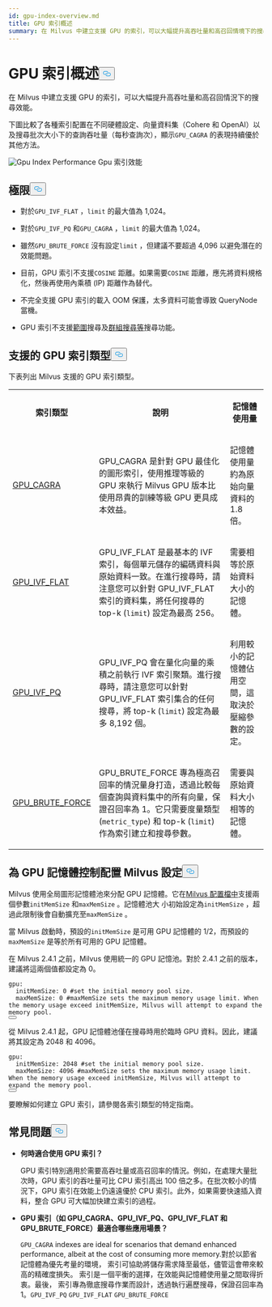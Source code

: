 ```yaml
---
id: gpu-index-overview.md
title: GPU 索引概述
summary: 在 Milvus 中建立支援 GPU 的索引，可以大幅提升高吞吐量和高召回情境下的搜尋效能。
---
```

<h1 id="GPU-Index-Overview" class="common-anchor-header">GPU 索引概述<button data-href="#GPU-Index-Overview" class="anchor-icon" translate="no">
      <svg translate="no"
        aria-hidden="true"
        focusable="false"
        height="20"
        version="1.1"
        viewBox="0 0 16 16"
        width="16"
      >
        <path
          fill="#0092E4"
          fill-rule="evenodd"
          d="M4 9h1v1H4c-1.5 0-3-1.69-3-3.5S2.55 3 4 3h4c1.45 0 3 1.69 3 3.5 0 1.41-.91 2.72-2 3.25V8.59c.58-.45 1-1.27 1-2.09C10 5.22 8.98 4 8 4H4c-.98 0-2 1.22-2 2.5S3 9 4 9zm9-3h-1v1h1c1 0 2 1.22 2 2.5S13.98 12 13 12H9c-.98 0-2-1.22-2-2.5 0-.83.42-1.64 1-2.09V6.25c-1.09.53-2 1.84-2 3.25C6 11.31 7.55 13 9 13h4c1.45 0 3-1.69 3-3.5S14.5 6 13 6z"
        ></path>
      </svg>
    </button></h1><p>在 Milvus 中建立支援 GPU 的索引，可以大幅提升高吞吐量和高召回情況下的搜尋效能。</p>
<p>下圖比較了各種索引配置在不同硬體設定、向量資料集（Cohere 和 OpenAI）以及搜尋批次大小下的查詢吞吐量（每秒查詢次），顯示<code translate="no">GPU_CAGRA</code> 的表現持續優於其他方法。</p>
<p>
  
   <span class="img-wrapper"> <img translate="no" src="/docs/v2.6.x/assets/gpu-index-performance.png" alt="Gpu Index Performance" class="doc-image" id="gpu-index-performance" />
   </span> <span class="img-wrapper"> <span>Gpu 索引效能</span> </span></p>
<h2 id="Limits" class="common-anchor-header">極限<button data-href="#Limits" class="anchor-icon" translate="no">
      <svg translate="no"
        aria-hidden="true"
        focusable="false"
        height="20"
        version="1.1"
        viewBox="0 0 16 16"
        width="16"
      >
        <path
          fill="#0092E4"
          fill-rule="evenodd"
          d="M4 9h1v1H4c-1.5 0-3-1.69-3-3.5S2.55 3 4 3h4c1.45 0 3 1.69 3 3.5 0 1.41-.91 2.72-2 3.25V8.59c.58-.45 1-1.27 1-2.09C10 5.22 8.98 4 8 4H4c-.98 0-2 1.22-2 2.5S3 9 4 9zm9-3h-1v1h1c1 0 2 1.22 2 2.5S13.98 12 13 12H9c-.98 0-2-1.22-2-2.5 0-.83.42-1.64 1-2.09V6.25c-1.09.53-2 1.84-2 3.25C6 11.31 7.55 13 9 13h4c1.45 0 3-1.69 3-3.5S14.5 6 13 6z"
        ></path>
      </svg>
    </button></h2><ul>
<li><p>對於<code translate="no">GPU_IVF_FLAT</code> ，<code translate="no">limit</code> 的最大值為 1,024。</p></li>
<li><p>對於<code translate="no">GPU_IVF_PQ</code> 和<code translate="no">GPU_CAGRA</code> ，<code translate="no">limit</code> 的最大值為 1,024。</p></li>
<li><p>雖然<code translate="no">GPU_BRUTE_FORCE</code> 沒有設定<code translate="no">limit</code> ，但建議不要超過 4,096 以避免潛在的效能問題。</p></li>
<li><p>目前，GPU 索引不支援<code translate="no">COSINE</code> 距離。如果需要<code translate="no">COSINE</code> 距離，應先將資料規格化，然後再使用內乘積 (IP) 距離作為替代。</p></li>
<li><p>不完全支援 GPU 索引的載入 OOM 保護，太多資料可能會導致 QueryNode 當機。</p></li>
<li><p>GPU 索引不支援<a href="/docs/zh-hant/range-search.md">範圍</a>搜尋及<a href="/docs/zh-hant/grouping-search.md">群組搜尋等</a>搜尋功能。</p></li>
</ul>
<h2 id="Supported-GPU-index-types" class="common-anchor-header">支援的 GPU 索引類型<button data-href="#Supported-GPU-index-types" class="anchor-icon" translate="no">
      <svg translate="no"
        aria-hidden="true"
        focusable="false"
        height="20"
        version="1.1"
        viewBox="0 0 16 16"
        width="16"
      >
        <path
          fill="#0092E4"
          fill-rule="evenodd"
          d="M4 9h1v1H4c-1.5 0-3-1.69-3-3.5S2.55 3 4 3h4c1.45 0 3 1.69 3 3.5 0 1.41-.91 2.72-2 3.25V8.59c.58-.45 1-1.27 1-2.09C10 5.22 8.98 4 8 4H4c-.98 0-2 1.22-2 2.5S3 9 4 9zm9-3h-1v1h1c1 0 2 1.22 2 2.5S13.98 12 13 12H9c-.98 0-2-1.22-2-2.5 0-.83.42-1.64 1-2.09V6.25c-1.09.53-2 1.84-2 3.25C6 11.31 7.55 13 9 13h4c1.45 0 3-1.69 3-3.5S14.5 6 13 6z"
        ></path>
      </svg>
    </button></h2><p>下表列出 Milvus 支援的 GPU 索引類型。</p>
<table>
   <tr>
     <th><p>索引類型</p></th>
     <th><p>說明</p></th>
     <th><p>記憶體使用量</p></th>
   </tr>
   <tr>
     <td><p><a href="/docs/zh-hant/gpu-cagra.md">GPU_CAGRA</a></p></td>
     <td><p>GPU_CAGRA 是針對 GPU 最佳化的圖形索引，使用推理等級的 GPU 來執行 Milvus GPU 版本比使用昂貴的訓練等級 GPU 更具成本效益。</p></td>
     <td><p>記憶體使用量約為原始向量資料的 1.8 倍。</p></td>
   </tr>
   <tr>
     <td><p><a href="/docs/zh-hant/gpu-ivf-flat.md">GPU_IVF_FLAT</a></p></td>
     <td><p>GPU_IVF_FLAT 是最基本的 IVF 索引，每個單元儲存的編碼資料與原始資料一致。在進行搜尋時，請注意您可以針對 GPU_IVF_FLAT 索引的資料集，將任何搜尋的 top-k (<code translate="no">limit</code>) 設定為最高 256。</p></td>
     <td><p>需要相等於原始資料大小的記憶體。</p></td>
   </tr>
   <tr>
     <td><p><a href="/docs/zh-hant/gpu-ivf-pq.md">GPU_IVF_PQ</a></p></td>
     <td><p>GPU_IVF_PQ 會在量化向量的乘積之前執行 IVF 索引聚類。進行搜尋時，請注意您可以針對 GPU_IVF_FLAT 索引集合的任何搜尋，將 top-k (<code translate="no">limit</code>) 設定為最多 8,192 個。</p></td>
     <td><p>利用較小的記憶體佔用空間，這取決於壓縮參數的設定。</p></td>
   </tr>
   <tr>
     <td><p><a href="/docs/zh-hant/gpu-brute-force.md">GPU_BRUTE_FORCE</a></p></td>
     <td><p>GPU_BRUTE_FORCE 專為極高召回率的情況量身打造，透過比較每個查詢與資料集中的所有向量，保證召回率為 1。它只需要度量類型 (<code translate="no">metric_type</code>) 和 top-k (<code translate="no">limit</code>) 作為索引建立和搜尋參數。</p></td>
     <td><p>需要與原始資料大小相等的記憶體。</p></td>
   </tr>
</table>
<h2 id="Configure-Milvus-settings-for-GPU-memory-control" class="common-anchor-header">為 GPU 記憶體控制配置 Milvus 設定<button data-href="#Configure-Milvus-settings-for-GPU-memory-control" class="anchor-icon" translate="no">
      <svg translate="no"
        aria-hidden="true"
        focusable="false"
        height="20"
        version="1.1"
        viewBox="0 0 16 16"
        width="16"
      >
        <path
          fill="#0092E4"
          fill-rule="evenodd"
          d="M4 9h1v1H4c-1.5 0-3-1.69-3-3.5S2.55 3 4 3h4c1.45 0 3 1.69 3 3.5 0 1.41-.91 2.72-2 3.25V8.59c.58-.45 1-1.27 1-2.09C10 5.22 8.98 4 8 4H4c-.98 0-2 1.22-2 2.5S3 9 4 9zm9-3h-1v1h1c1 0 2 1.22 2 2.5S13.98 12 13 12H9c-.98 0-2-1.22-2-2.5 0-.83.42-1.64 1-2.09V6.25c-1.09.53-2 1.84-2 3.25C6 11.31 7.55 13 9 13h4c1.45 0 3-1.69 3-3.5S14.5 6 13 6z"
        ></path>
      </svg>
    </button></h2><p>Milvus 使用全局圖形記憶體池來分配 GPU 記憶體。它在<a href="https://github.com/milvus-io/milvus/blob/master/configs/milvus.yaml#L767-L769">Milvus 配置檔中</a>支援兩個參數<code translate="no">initMemSize</code> 和<code translate="no">maxMemSize</code> 。記憶體池大 小初始設定為<code translate="no">initMemSize</code> ，超過此限制後會自動擴充至<code translate="no">maxMemSize</code> 。</p>
<p>當 Milvus 啟動時，預設的<code translate="no">initMemSize</code> 是可用 GPU 記憶體的 1/2，而預設的<code translate="no">maxMemSize</code> 是等於所有可用的 GPU 記憶體。</p>
<p>在 Milvus 2.4.1 之前，Milvus 使用統一的 GPU 記憶池。對於 2.4.1 之前的版本，建議將這兩個值都設定為 0。</p>
<pre><code translate="no" class="language-yaml"><span class="hljs-attr">gpu:</span>
  <span class="hljs-attr">initMemSize:</span> <span class="hljs-number">0</span> <span class="hljs-comment">#set the initial memory pool size.</span>
  <span class="hljs-attr">maxMemSize:</span> <span class="hljs-number">0</span> <span class="hljs-comment">#maxMemSize sets the maximum memory usage limit. When the memory usage exceed initMemSize, Milvus will attempt to expand the memory pool. </span>
<button class="copy-code-btn"></button></code></pre>
<p>從 Milvus 2.4.1 起，GPU 記憶體池僅在搜尋時用於臨時 GPU 資料。因此，建議將其設定為 2048 和 4096。</p>
<pre><code translate="no" class="language-yaml"><span class="hljs-attr">gpu:</span>
  <span class="hljs-attr">initMemSize:</span> <span class="hljs-number">2048</span> <span class="hljs-comment">#set the initial memory pool size.</span>
  <span class="hljs-attr">maxMemSize:</span> <span class="hljs-number">4096</span> <span class="hljs-comment">#maxMemSize sets the maximum memory usage limit. When the memory usage exceed initMemSize, Milvus will attempt to expand the memory pool. </span>
<button class="copy-code-btn"></button></code></pre>
<p>要瞭解如何建立 GPU 索引，請參閱各索引類型的特定指南。</p>
<h2 id="FAQ" class="common-anchor-header">常見問題<button data-href="#FAQ" class="anchor-icon" translate="no">
      <svg translate="no"
        aria-hidden="true"
        focusable="false"
        height="20"
        version="1.1"
        viewBox="0 0 16 16"
        width="16"
      >
        <path
          fill="#0092E4"
          fill-rule="evenodd"
          d="M4 9h1v1H4c-1.5 0-3-1.69-3-3.5S2.55 3 4 3h4c1.45 0 3 1.69 3 3.5 0 1.41-.91 2.72-2 3.25V8.59c.58-.45 1-1.27 1-2.09C10 5.22 8.98 4 8 4H4c-.98 0-2 1.22-2 2.5S3 9 4 9zm9-3h-1v1h1c1 0 2 1.22 2 2.5S13.98 12 13 12H9c-.98 0-2-1.22-2-2.5 0-.83.42-1.64 1-2.09V6.25c-1.09.53-2 1.84-2 3.25C6 11.31 7.55 13 9 13h4c1.45 0 3-1.69 3-3.5S14.5 6 13 6z"
        ></path>
      </svg>
    </button></h2><ul>
<li><p><strong>何時適合使用 GPU 索引？</strong></p>
<p>GPU 索引特別適用於需要高吞吐量或高召回率的情況。例如，在處理大量批次時，GPU 索引的吞吐量可比 CPU 索引高出 100 倍之多。在批次較小的情況下，GPU 索引在效能上仍遠遠優於 CPU 索引。此外，如果需要快速插入資料，整合 GPU 可大幅加快建立索引的過程。</p></li>
<li><p><strong>GPU 索引（如 GPU_CAGRA、GPU_IVF_PQ、GPU_IVF_FLAT 和 GPU_BRUTE_FORCE）最適合哪些應用場景？</strong></p>
<p><code translate="no">GPU_CAGRA</code> indexes are ideal for scenarios that demand enhanced performance, albeit at the cost of consuming more memory.對於以節省記憶體為優先考量的環境， 索引可協助將儲存需求降至最低，儘管這會帶來較高的精確度損失。 索引是一個平衡的選擇，在效能與記憶體使用量之間取得折衷。最後， 索引專為徹底搜尋作業而設計，透過執行遍歷搜尋，保證召回率為 1。<code translate="no">GPU_IVF_PQ</code> <code translate="no">GPU_IVF_FLAT</code> <code translate="no">GPU_BRUTE_FORCE</code> </p></li>
</ul>
